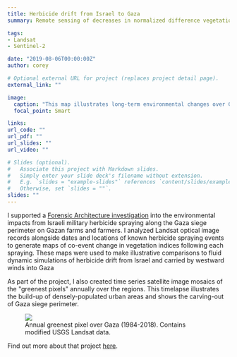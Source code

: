 ```yaml
---
title: Herbicide drift from Israel to Gaza
summary: Remote sensing of decreases in normalized difference vegetation index (NDVI) coincident with Israeli military spraying of herbicide along the Gaza siege perimeter

tags:
- Landsat
- Sentinel-2

date: "2019-08-06T00:00:00Z"
author: corey

# Optional external URL for project (replaces project detail page).
external_link: ""

image:
  caption: "This map illustrates long-term environmental changes over Gaza. Red areas are regions where vegetative activity has decreased over time."
  focal_point: Smart

links:
url_code: ""
url_pdf: ""
url_slides: ""
url_video: ""

# Slides (optional).
#   Associate this project with Markdown slides.
#   Simply enter your slide deck's filename without extension.
#   E.g. `slides = "example-slides"` references `content/slides/example-slides.md`.
#   Otherwise, set `slides = ""`.
slides: ""
---
```


I supported a [Forensic Architecture investigation](https://forensic-architecture.org/investigation/herbicidal-warfare-in-gaza) into the environmental impacts from Israeli military herbicide spraying along the Gaza siege perimeter on Gazan farms and farmers. I analyzed Landsat optical image records alongside dates and locations of known herbicide spraying events to generate maps of co-event change in vegetation indices following each spraying. These maps were used to make illustrative comparisons to fluid dynamic simulations of herbicide drift from Israel and carried by westward winds into Gaza

As part of the project, I also created time series satellite image mosaics of the "greenest pixels" annually over the regions. This timelapse illustrates the build-up of densely-populated urban areas and shows the carving-out of Gaza siege perimeter.

<figure>
<img class="special-img-class" src="/img/gaza_greenest.gif"/>

<figcaption>Annual greenest pixel over Gaza (1984-2018). Contains modified USGS Landsat data.</figcaption>
</figure>

Find out more about that project [here](https://forensic-architecture.org/investigation/herbicidal-warfare-in-gaza).

